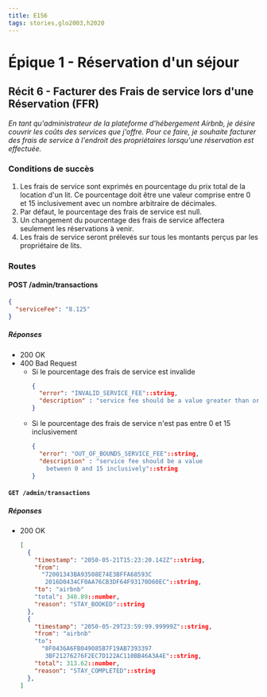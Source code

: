 ```yaml
---
title: E1S6
tags: stories,glo2003,h2020
---
```


# Épique 1 - Réservation d'un séjour

## Récit 6 - Facturer des Frais de service lors d'une Réservation (FFR)

_En tant qu'administrateur de la plateforme d'hébergement Airbnb, je désire couvrir les coûts des services que j'offre. Pour ce faire, je souhaite facturer des frais de service à l'endroit des propriétaires lorsqu'une réservation est effectuée._

### Conditions de succès

1. Les frais de service sont exprimés en pourcentage du prix total de la location d'un lit. Ce pourcentage doit être une valeur comprise entre 0 et 15 inclusivement avec un nombre arbitraire de décimales.
1. Par défaut, le pourcentage des frais de service est null.
1. Un changement du pourcentage des frais de service affectera seulement les réservations à venir.
1. Les frais de service seront prélevés sur tous les montants perçus par les propriétaire de lits.

### Routes

#### POST /admin/transactions

```json
{
  "serviceFee": "8.125"
}
```

##### Réponses

- 200 OK
- 400 Bad Request
  - Si le pourcentage des frais de service est invalide
    ```json
    {
      "error": "INVALID_SERVICE_FEE"::string,
      "description" : "service fee should be a value greater than or equal to 0"::string
    }
    ```
  - Si le pourcentage des frais de service n'est pas entre 0 et 15 inclusivement
    ```json
    {
      "error": "OUT_OF_BOUNDS_SERVICE_FEE"::string,
      "description" : "service fee should be a value
        between 0 and 15 inclusively"::string
    }
    ```

#### `GET /admin/transactions`

##### Réponses

- 200 OK
  ```json
  [
    {
      "timestamp": "2050-05-21T15:23:20.142Z"::string,
      "from":
        "72001343BA93508E74E3BFFA68593C
         2016D0434CF0AA76CB3DF64F93170D60EC"::string,
      "to": "airbnb"
      "total": 340.89::number,
      "reason": "STAY_BOOKED"::string
    },
    {
      "timestamp": "2050-05-29T23:59:99.99999Z"::string,
      "from": "airbnb"
      "to":
        "8F0436A6FB049085B7F19AB7393397
         3BF21276276F2EC7D122AC110BB46A3A4E"::string,
      "total": 313.62::number,
      "reason": "STAY_COMPLETED"::string
    },
  ]
  ```
